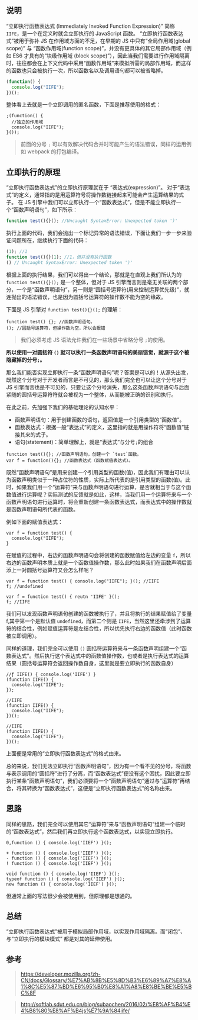 ## 说明

“立即执行函数表达式 (Immediately Invoked Function Expression)” 简称 `IIFE`，是一个在定义时就会立即执行的 JavaScript 函数。
“立即执行函数表达式”被用于弥补 JS 在作用域方面的不足，在早期的 JS 中只有“全局作用域(global scope)” 与 “函数作用域(function scope)”，并没有更具体的其它局部作用域（例如 ES6 才具有的“块级作用域 (block scope)”），因此当我们需要进行作用域隔离时，往往都会在上下文代码中采用“函数作用域”来模拟所需的局部作用域，而这样的函数也只会被执行一次，所以函数名以及调用语句都可以被省略掉。

```js
(function() {
  console.log("IIFE");
})();
```

整体看上去就是一个立即调用的匿名函数，下面是推荐使用的格式：

```text
;(function() {
  //独立的作用域
  console.log("IIFE");
}());
```

> 前面的分号 `;` 可以有效解决代码合并时可能产生的语法错误，同样的运用例如 webpack 的打包编译。

## 立即执行的原理

“立即执行函数表达式”的立即执行原理就在于 “表达式(expression)”。
对于“表达式”的定义，通常指的是用运算符号将操作数链接起来可能会产生运算结果的式子。
在 JS 引擎中我们可以立即执行一个“函数表达式”，但是不能立即执行一个“函数声明语句”，如下所示：

```js
function test(){}(); //Uncaught SyntaxError: Unexpected token ')'
```

执行上面的代码，我们会抛出一个标记异常的语法错误，下面让我们一步一步来验证问题所在，继续执行下面的代码：

```js
(1); //1
function test(){}(1); //1，但并没有执行函数
() // Uncaught SyntaxError: Unexpected token ')'
```

根据上面的执行结果，我们可以得出一个结论，那就是在直观上我们所认为的 `function test(){}();` 是一个整体，但对于 JS 引擎而言则是毫无关联的两个部分，一个是“函数声明语句”，另一则是“圆括号运算符(用来控制运算优先级)”，就连抛出的语法错误，也是因为圆括号运算符的操作数不能为空的缘故。

下面是 JS 引擎对 `function test(){}();` 的理解：

```text
function test() {}; //函数声明语句。
(); //圆括号运算符，但操作数为空，所以会报错
```

> 我们必须考虑 JS 语法允许我们在一些场景中省略分号 `;`的使用。

**所以使用一对圆括符 `()` 就可以执行一条函数声明语句的美丽错觉，就源于这个被隐藏掉的分号`;`。**

那么我们能否实现立即执行一条“函数声明语句”呢？答案是可以的！从源头出发，既然这个分号对于开发者而言是不可见的，那么我们完全也可以让这个分号对于 JS 引擎而言也是不可见的，只要让这个分号消失，那么这条函数声明语句与后面紧随的圆括号运算符符就会被视为一个整体，从而能被正确的识别和执行。

在此之前，先加强下我们的基础理论的认知水平：

- 函数声明语句：用于创建函数的语句，返回值是一个引用类型的“函数值”。
- 函数表达式：根据一般“表达式”的定义，这里指的就是用操作符将“函数值”链接其来的式子。
- 语句(statement)：简单理解上，就是“表达式”与分号`;`的组合

```text
function test(){}; //函数声明语句，创建一个 `test`函数。
var f = function(){}; //函数表达式（函数赋值表达式）。
```

既然“函数声明语句”是用来创建一个引用类型的函数(值)，因此我们有理由可以认为函数声明类似于一种占位符的性质，实际上所代表的是引用类型的函数(值)。此时，如果我们用一个“运算符”来与函数声明语句进行运算，是否就相当于与这个函数值进行运算呢？实际测试的反馈就是如此，这样，当我们用一个运算符来与一个函数声明语句进行运算时，将会重新创建一条函数表达式，而表达式中的操作数就是函数声明语句所代表的函数。

例如下面的赋值表达式：

```text
var f = function test() {
  console.log("IIFE");
}
```

在赋值的过程中，右边的函数声明语句会将创建的函数赋值给左边的变量 `f`，所以右边的函数声明本质上就是一个函数值操作数，那么此时如果我们在函数声明后面添上一对圆括号运算符又会怎么样呢？

```text
var f = function test() { console.log("IIFE"); }(); //IIFE
f; //undefined

var f = function test() { reutn 'IIFE' }();
f; //IIFE
```

我们可以发现函数声明语句创建的函数被执行了，并且将执行的结果赋值给了变量 f,其中第一个是默认值 `undefined`，而第二个则是 `IIFE`，当然这里还牵涉到了运算符的结合性，例如赋值运算符是左结合性，所以优先执行右边的函数值（此时函数被立即调用）。

同样的道理，我们完全可以使用 `()` 圆括符运算符来与一条函数声明组建一个“函数表达式”。然后执行这个表达式中的函数值操作数，也或者是执行表达式的运算结果（圆括号运算符会返回操作数自身，这里就是要立即执行的函数自身）

```text
//ƒ IIFE() { console.log('IIFE') }
(function IIFE() {
  console.log("IIFE");
});

//IIFE
(function IIFE() {
  console.log("IIFE");
})();

//IIFE
(function IIFE() {
  console.log("IIFE");
})();
```

上面便是常用的“立即执行函数表达式”的格式由来。

总的来说，我们无法立即执行“函数声明语句”，因为有一个看不见的分号，将函数与表示调用的“圆括符”进行了分离，而“函数表达式”便没有这个困扰，因此要立即执行某条“函数声明语句”，我们必须要将一个“函数声明语句”通过与“运算符”再结合，将其转换为“函数表达式”，这便是“立即执行函数表达式”的名称由来。

## 思路

同样的思路，我们完全可以使用其它“运算符”来与“函数声明语句”组建一个临时的“函数表达式”，然后我们再立即执行这个函数表达式，以实现立即执行。

```text
0,function () { console.log('IIEF') }();

+ function () { console.log('IIEF') }();
- function () { console.log('IIEF') }();
! function () { console.log('IIEF') }();

void function () { console.log('IIEF') }();
typeof function () { console.log('IIEF') }();
new function () { console.log('IIEF') }();
```

但通常上面的写法很少会被使用到，但原理都是想通的。

## 总结

“立即执行函数表达式”被用于模拟局部作用域，以实现作用域隔离。而“闭包”、与“立即执行的模块模式” 都是对其的延伸使用。

## 参考

> https://developer.mozilla.org/zh-CN/docs/Glossary/%E7%AB%8B%E5%8D%B3%E6%89%A7%E8%A1%8C%E5%87%BD%E6%95%B0%E8%A1%A8%E8%BE%BE%E5%BC%8F

> http://softlab.sdut.edu.cn/blog/subaochen/2016/02/%E8%AF%B4%E4%B8%80%E8%AF%B4js%E7%9A%84iife/
